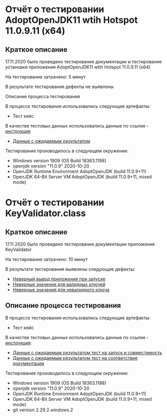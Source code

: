 # Отчёт о тестировании AdoptOpenJDK11 wtih Hotspot 11.0.9.11 (x64)

## Краткое описание

17.11.2020  было проведено тестирование документации и тестирование установки приложения AdoptOpenJDK11 wtih Hotspot 11.0.9.11 (x64)

На тестирование затрачено: 5 минут

В результате тестирования дефекты не выявлены

Описание процесса тестирования

В процессе тестирования использовались следующие артефакты:

* Тест кейс 

В качестве тестовых данных использовались данные 
по ссылке - [инструкция](https://github.com/netology-code/javaqa-homeworks/blob/master/intro/openjdk11-manual.md)

* [Данные с ожидаемым результатом](https://docs.google.com/spreadsheets/d/1gf3RNgkOM4Rb_4Bhwu6ruGrTKqhwQw81KZofPPor-z4/edit?usp=sharing)

Тестирование производилось в следующем окружении:

* Windows version 1909 (OS Build 18363.1198)
* openjdk version "11.0.9" 2020-10-20
* OpenJDK Runtime Environment AdoptOpenJDK (build 11.0.9+11)
* OpenJDK 64-Bit Server VM AdoptOpenJDK (build 11.0.9+11, mixed mode)

# Отчёт о тестировании KeyValidator.class

## Краткое описание
17.11.2020  было проведено тестирование документации приложения KeyValidator

На тестирование затрачено: 10 минут

В результате тестирования выявлены следующие дефекты:

* [Неверный вывод приложения при запуске](https://github.com/EgorovVladimirSpb/EgorovVladimirSpb-javahomework-1.1/issues/1)
* [Неверные значения для валидных ключей](https://github.com/EgorovVladimirSpb/EgorovVladimirSpb-javahomework-1.1/issues/2)
* [Неверные значения для невалидного ключа](https://github.com/EgorovVladimirSpb/EgorovVladimirSpb-javahomework-1.1/issues/3)

## Описание процесса тестирования
В процессе тестирования использовались следующие артефакты:

* Тест кейс 

В качестве тестовых данных использовались данные по ссылке - 
[инструкция](https://github.com/netology-code/javaqa-homeworks/blob/master/intro/user-manual.md):

* [Данные с ожидаемым результатом тест на запуск и совместимость](https://docs.google.com/spreadsheets/d/16M8zyd88noJruVl7f_LTnCVcroyeusKBqtNBw3ap6s8/edit?usp=sharing)
* [Данные с ожидаемым результатом тест на соответствие документации](https://docs.google.com/spreadsheets/d/1CRn7eY9Mf6INc4fZFepChhfi2aKHEzKQHZWTK_U7irw/edit?usp=sharing)

Тестирование производилось в следующем окружении:

* Windows version 1909 (OS Build 18363.1198)
* openjdk version "11.0.9" 2020-10-20
* OpenJDK Runtime Environment AdoptOpenJDK (build 11.0.9+11)
* OpenJDK 64-Bit Server VM AdoptOpenJDK (build 11.0.9+11, mixed mode)
* git version 2.29.2.windows.2
